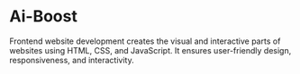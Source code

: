 # Ai-Boost
Frontend website development creates the visual and interactive parts of websites using HTML, CSS, and JavaScript. It ensures user-friendly design, responsiveness, and interactivity.
